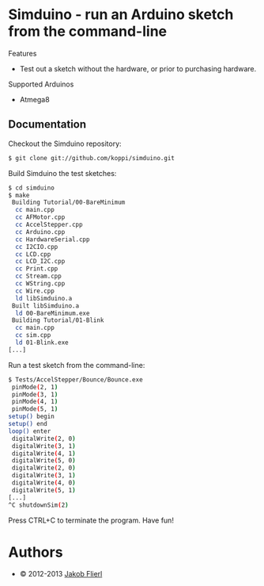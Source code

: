 # Simduino - run an Arduino sketch from the command-line

Features

* Test out a sketch without the hardware, or prior to purchasing hardware.

Supported Arduinos

* Atmega8

## Documentation

Checkout the Simduino repository:

```bash
$ git clone git://github.com/koppi/simduino.git
```

Build Simduino the test sketches:

```bash
$ cd simduino
$ make
 Building Tutorial/00-BareMinimum
  cc main.cpp
  cc AFMotor.cpp
  cc AccelStepper.cpp
  cc Arduino.cpp
  cc HardwareSerial.cpp
  cc I2CIO.cpp
  cc LCD.cpp
  cc LCD_I2C.cpp
  cc Print.cpp
  cc Stream.cpp
  cc WString.cpp
  cc Wire.cpp
  ld libSimduino.a
 Built libSimduino.a
  ld 00-BareMinimum.exe
 Building Tutorial/01-Blink
  cc main.cpp
  cc sim.cpp
  ld 01-Blink.exe
[...]
```

Run a test sketch from the command-line:

```bash
$ Tests/AccelStepper/Bounce/Bounce.exe
 pinMode(2, 1)
 pinMode(3, 1)
 pinMode(4, 1)
 pinMode(5, 1)
setup() begin
setup() end
loop() enter
 digitalWrite(2, 0)
 digitalWrite(3, 1)
 digitalWrite(4, 1)
 digitalWrite(5, 0)
 digitalWrite(2, 0)
 digitalWrite(3, 1)
 digitalWrite(4, 0)
 digitalWrite(5, 1)
[...]
^C shutdownSim(2)
```

Press CTRL+C to terminate the program. Have fun!

# Authors

* © 2012-2013 [Jakob Flierl](https://github.com/koppi)
